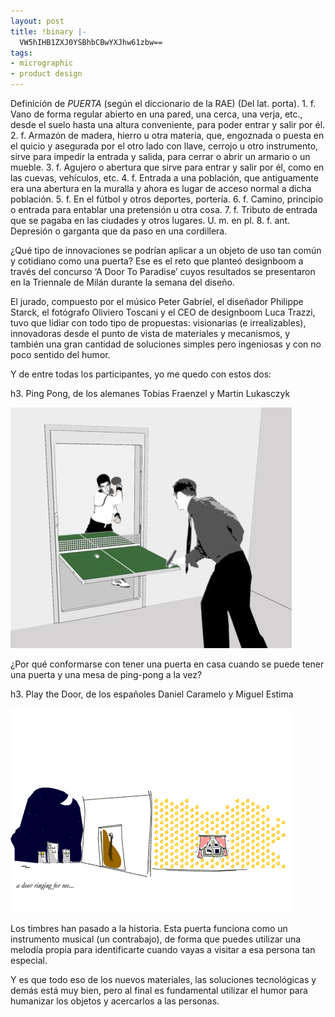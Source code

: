 ```yaml
---
layout: post
title: !binary |-
  VW5hIHB1ZXJ0YSBhbCBwYXJhw61zbw==
tags:
- micrographic
- product design
---
```

Definición de *PUERTA* (según el diccionario de la RAE) (Del lat. porta). 1. f. Vano de forma regular abierto en una pared, una cerca, una verja, etc., desde el suelo hasta una altura conveniente, para poder entrar y salir por él. 2. f. Armazón de madera, hierro u otra materia, que, engoznada o puesta en el quicio y asegurada por el otro lado con llave, cerrojo u otro instrumento, sirve para impedir la entrada y salida, para cerrar o abrir un armario o un mueble. 3. f. Agujero o abertura que sirve para entrar y salir por él, como en las cuevas, vehículos, etc. 4. f. Entrada a una población, que antiguamente era una abertura en la muralla y ahora es lugar de acceso normal a dicha población. 5. f. En el fútbol y otros deportes, portería. 6. f. Camino, principio o entrada para entablar una pretensión u otra cosa. 7. f. Tributo de entrada que se pagaba en las ciudades y otros lugares. U. m. en pl. 8. f. ant. Depresión o garganta que da paso en una cordillera.

¿Qué tipo de innovaciones se podrían aplicar a un objeto de uso tan común y cotidiano como una puerta? Ese es el reto que planteó designboom a través del concurso ‘A Door To Paradise’ cuyos resultados se presentaron en la Triennale de Milán durante la semana del diseño.

El jurado, compuesto por el músico Peter Gabriel, el diseñador Philippe Starck, el fotógrafo Oliviero Toscani y el CEO de designboom Luca Trazzi, tuvo que lidiar con todo tipo de propuestas: visionarias (e irrealizables), innovadoras desde el punto de vista de materiales y mecanismos, y también una gran cantidad de soluciones simples pero ingeniosas y con no poco sentido del humor.

Y de entre todas los participantes, yo me quedo con estos dos:

h3. Ping Pong, de los alemanes Tobias Fraenzel y Martin Lukasczyk

<img src="/images/165.jpg" />

¿Por qué conformarse con tener una puerta en casa cuando se puede tener una puerta y una mesa de ping-pong a la vez?

h3. Play the Door, de los españoles Daniel Caramelo y Miguel Estima

<img src="/images/166.gif" />

Los timbres han pasado a la historia. Esta puerta funciona como un instrumento musical (un contrabajo), de forma que puedes utilizar una melodía propia para identificarte cuando vayas a visitar a esa persona tan especial.


Y es que todo eso de los nuevos materiales, las soluciones tecnológicas y demás está muy bien, pero al final es fundamental utilizar el humor para humanizar los objetos y acercarlos a las personas.
